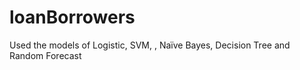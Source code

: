 # loanBorrowers
Used the models of Logistic, SVM, , Naïve Bayes, Decision Tree and Random Forecast
